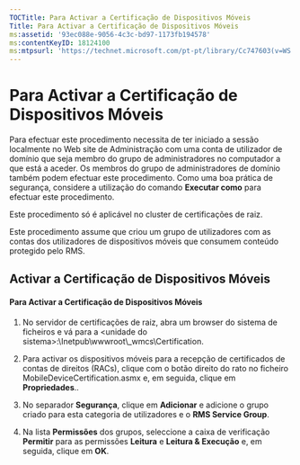 ```yaml
---
TOCTitle: Para Activar a Certificação de Dispositivos Móveis
Title: Para Activar a Certificação de Dispositivos Móveis
ms:assetid: '93ec088e-9056-4c3c-bd97-1173fb194578'
ms:contentKeyID: 18124100
ms:mtpsurl: 'https://technet.microsoft.com/pt-pt/library/Cc747603(v=WS.10)'
---
```


Para Activar a Certificação de Dispositivos Móveis
==================================================

Para efectuar este procedimento necessita de ter iniciado a sessão localmente no Web site de Administração com uma conta de utilizador de domínio que seja membro do grupo de administradores no computador a que está a aceder. Os membros do grupo de administradores de domínio também podem efectuar este procedimento. Como uma boa prática de segurança, considere a utilização do comando **Executar como** para efectuar este procedimento.

Este procedimento só é aplicável no cluster de certificações de raiz.

Este procedimento assume que criou um grupo de utilizadores com as contas dos utilizadores de dispositivos móveis que consumem conteúdo protegido pelo RMS.

Activar a Certificação de Dispositivos Móveis
---------------------------------------------

#### Para Activar a Certificação de Dispositivos Móveis

1.  No servidor de certificações de raiz, abra um browser do sistema de ficheiros e vá para a &lt;unidade do sistema&gt;:\\Inetpub\\wwwroot\\\_wmcs\\Certification.

2.  Para activar os dispositivos móveis para a recepção de certificados de contas de direitos (RACs), clique com o botão direito do rato no ficheiro MobileDeviceCertification.asmx e, em seguida, clique em **Propriedades**..

3.  No separador **Segurança**, clique em **Adicionar** e adicione o grupo criado para esta categoria de utilizadores e o **RMS Service Group**.

4.  Na lista **Permissões** dos grupos, seleccione a caixa de verificação **Permitir** para as permissões **Leitura** e **Leitura & Execução** e, em seguida, clique em **OK**.
